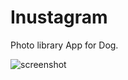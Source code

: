 Inustagram
=======

Photo library App for Dog.

![screenshot](https://camo.githubusercontent.com/59f1a76613cd804e207b64612f1d600711e8c757/68747470733a2f2f73746f726167652e676f6f676c65617069732e636f6d2f696e757374616772616d2d696d616765732f254533253832254239254533253832254146254533253833254141254533253833254243254533253833254233254533253832254237254533253833254137254533253833253833254533253833253838253230323032302d30332d3234253230322e30372e32352e706e67)
